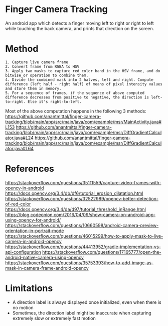 # Finger Camera Tracking

An android app which detects a finger moving left to right or right to left while touching the back camera, and prints that direction on the screen.

# Method

```
1. Capture live camera frame
2. Convert frame from RGBA to HSV
3. Apply two masks to capture red color band in the HSV frame, and do bitwise_or operation to combine them.
4. Divide the combined mask into 2 halves, left and right. Compute difference (left half - right half) of means of pixel intensity values and store them in memory.
5. For a sequence of frames, if the sequence of above computed difference decreases from positive to negative, the direction is left-to-right. Else it's right-to-left.
```

Most of the above computation happens in the following 3 methods:
https://github.com/anantmittal/finger-camera-tracking/blob/main/app/src/main/java/com/example/msr/MainActivity.java#L153
https://github.com/anantmittal/finger-camera-tracking/blob/main/app/src/main/java/com/example/msr/DiffGradientCalculator.java#L24
https://github.com/anantmittal/finger-camera-tracking/blob/main/app/src/main/java/com/example/msr/DiffGradientCalculator.java#L64

# References

https://stackoverflow.com/questions/35111559/capture-video-frames-with-opencv-in-android
https://docs.opencv.org/3.4/db/df6/tutorial_erosion_dilatation.html
https://stackoverflow.com/questions/32522989/opencv-better-detection-of-red-color
https://docs.opencv.org/3.4/da/d97/tutorial_threshold_inRange.html
https://blog.codeonion.com/2016/04/09/show-camera-on-android-app-using-opencv-for-android/
https://stackoverflow.com/questions/10660598/android-camera-preview-orientation-in-portrait-mode
https://stackoverflow.com/questions/46015299/how-to-apply-mask-to-live-camera-in-android-opencv
https://stackoverflow.com/questions/44413952/gradle-implementation-vs-api-configuration
https://stackoverflow.com/questions/17165777/open-the-android-native-camera-using-opencv
https://stackoverflow.com/questions/35753393/how-to-add-image-as-mask-in-camera-frame-android-opencv


# Limitations

* A direction label is always displayed once initialized, even when there is no motion
* Sometimes, the direction label might be inaccurate when capturing extremely slow or extremely fast motion
